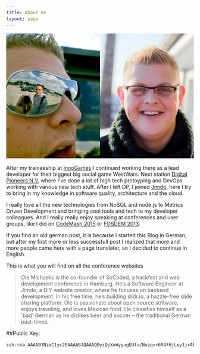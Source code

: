 ```yaml
---
title: About me
layout: page
---
```


[![Ole Michaelis][1]][1]

[1]: /assets/about/ole.png "Ole Michaelis Profile Pictures"

After my traineeship at [InnoGames](http://www.innogames.de) I continued working there as a lead developer for their biggest big social game WestWars. Next station [Digital Pioneers N.V.](http://www.digitalpioneers.de) where I’ve done a lot of high tech protoyping and DevOps working with various new tech stuff. After I left DP, I joined [Jimdo](http://www.jimdo.com), here I try to bring in my knowledge in software quality, architecture and the cloud.

I really love all the new technologies from NoSQL and node.js to Metrics Driven Development and bringing cool tools and tech to my developer colleagues. And I really really enjoy speaking at conferences and user groups, like I did on [CodeMash 2015](http://www.codemash.org/) or [FOSDEM 2013](https://fosdem.org).

If you find an old german post, it is because I started this Blog in German, but after my first more or less successfull post I realized that more and more people came here with a page translater, so I decided to continue in English.

This is what you will find on all the conference websites

> Ole Michaelis is the co-founder of SoCoded, a hackfest and web development conference in Hamburg. He’s a Software Engineer at Jimdo, a DIY website creator, where he focuses on backend development. In his free time, he’s building slidr.io, a hazzle-free slide sharing platform. Ole is passionate about open source software, enjoys traveling, and loves Mexican food. He classifies himself as a 'bad' German as he dislikes beer and soccer – the traditional German past-times.

##Public Key:

```bash
ssh-rsa AAAAB3NzaC1yc2EAAAABJQAAAQByiQjXoWyyugEUfu/Nuzqxr6R4fHjLey1jrABe30FE2ucXNw0ZZtZuLWpJTbVr+s/IXyPMsWugOS+YQEAiRiUV6mFAk7OzLN6UxzDd/scxO4GuS2iOeEDFb4cyw1cHGE2GVn0Wq/I4ZEeJs/M010rF8xnaJmhhAWBGxBGJ3x1aBHnH22ae0OOVjDOE+AgHWBm1vo2SFoQLqDAkXt0+SFRdTtTzilepxgbXUwoPbFlR2Leo6GNwRosggEZfa0FU7LFedu2NXNVBDUh1zs6ZGmZzK+DgjQr+xmJePxEQsX9r6bulpYek9xsWfdDY5Lo2Gqi2BsvrfxuH9ATpPlr0paEt ole-nesQuick
```
